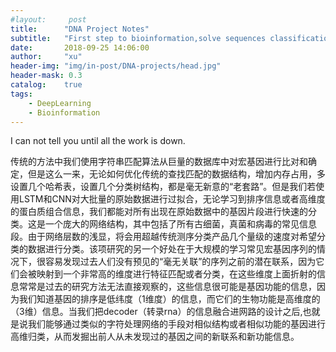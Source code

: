 ```yaml
---
#layout:     post
title:      "DNA Project Notes"
subtitle:   "First step to bioinformation,solve sequences classification using overfitting of LSTM"
date:       2018-09-25 14:06:00
author:     "xu"
header-img: "img/in-post/DNA-projects/head.jpg"
header-mask: 0.3
catalog:    true
tags:
    - DeepLearning
    - Bioinformation
---
```


I can not tell you until all the work is down.


 传统的方法中我们使用字符串匹配算法从巨量的数据库中对宏基因进行比对和确定，但是这么一来，无论如何优化传统的查找匹配的数据结构，增加内存占用，多设置几个哈希表，设置几个分类树结构，都是毫无新意的“老套路”。但是我们若使用LSTM和CNN对大批量的原始数据进行过拟合，无论学习到排序信息或者高维度的蛋白质组合信息，我们都能对所有出现在原始数据中的基因片段进行快速的分类。这是一个庞大的网络结构，其中包括了所有古细菌，真菌和病毒的常见信息段。由于网络层数的浅显，将会用超越传统测序分类产品几个量级的速度对希望分类的数据进行分类。该项研究的另一个好处在于大规模的学习常见宏基因序列的情况下，很容易发现过去人们没有预见的“毫无关联”的序列之前的潜在联系，因为它们会被映射到一个非常高的维度进行特征匹配或者分类，在这些维度上面折射的信息常常是过去的研究方法无法直接观察的，这些信息很可能是基因功能的信息，因为我们知道基因的排序是低纬度（1维度）的信息，而它们的生物功能是高维度的（3维）信息。当我们把decoder（转录rna）的信息融合进网路的设计之后,也就是说我们能够通过类似的字符处理网络的手段对相似结构或者相似功能的基因进行高维归类，从而发掘出前人从未发现过的基因之间的新联系和新功能信息。
